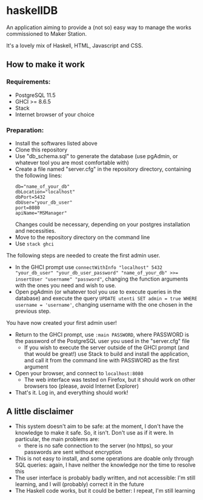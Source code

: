 # haskellDB

An application aiming to provide a (not so) easy way to manage the works commissioned to Maker Station.

It's a lovely mix of Haskell, HTML, Javascript and CSS.

## How to make it work

### Requirements:
- PostgreSQL 11.5
- GHCI >= 8.6.5
- Stack
- Internet browser of your choice

### Preparation:
- Install the softwares listed above
- Clone this repository
- Use "db_schema.sql" to generate the database (use pgAdmin, or whatever tool you are most comfortable with)
- Create a file named "server.cfg" in the repository directory, containing the following lines:
    ```
    db="name_of_your_db"
    dbLocation="localhost"
    dbPort=5432
    dbUser="your_db_user"
    port=8080
    apiName="MSManager"
    ```
    Changes could be necessary, depending on your postgres installation and necessities.
- Move to the repository directory on the command line
- Use `stack ghci`

The following steps are needed to create the first admin user.

- In the GHCI prompt use `connectWithInfo "localhost" 5432 "your_db_user" "your_db_user_password" "name_of_your_db" >>= insertUser "username" "password"`, changing the function arguments with the ones you need and wish to use.
- Open pgAdmin (or whatever tool you use to execute queries in the database) and execute the query `UPDATE utenti SET admin = true WHERE username = 'username'`, changing username with the one chosen in the previous step.

You have now created your first admin user!

- Return to the GHCI prompt, use `:main PASSWORD`, where PASSWORD is the password of the PostgreSQL user you used in the "server.cfg" file
    - If you wish to execute the server outside of the GHCI prompt (and that would be great!) use Stack to build and install the application, and call it from the command line with PASSWORD as the first argument
- Open your browser, and connect to `localhost:8080`
    - The web interface was tested on Firefox, but it should work on other browsers too (please, avoid Internet Explorer)
- That's it. Log in, and everything should work!

## A little disclaimer
- This system doesn't aim to be safe: at the moment, I don't have the knowledge to make it safe. So, it isn't. Don't use as if it were. In particular, the main problems are:
    - there is no safe connection to the server (no https), so your passwords are sent without encryption
- This is not easy to install, and some operations are doable only through SQL queries: again, I have neither the knowledge nor the time to resolve this
- The user interface is probably badly written, and not accessible: I'm still learning, and I will (probably) correct it in the future
- The Haskell code works, but it could be better: I repeat, I'm still learning